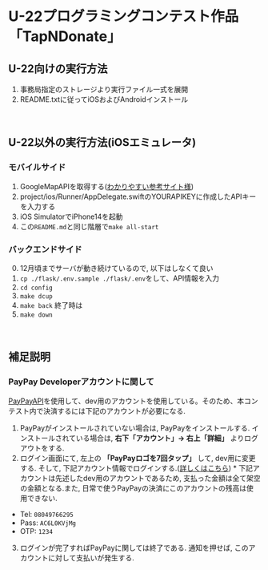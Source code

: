# U-22プログラミングコンテスト作品「TapNDonate」

## U-22向けの実行方法
1. 事務局指定のストレージより実行ファイル一式を展開
2. README.txtに従ってiOSおよびAndroidインストール

<br />

## U-22以外の実行方法(iOSエミュレータ)

### モバイルサイド

1. GoogleMapAPIを取得する([わかりやすい参考サイト様](https://qiita.com/Haruka-Ogawa/items/997401a2edcd20e61037))
2. project/ios/Runner/AppDelegate.swiftのYOURAPIKEYに作成したAPIキーを入力する
3. iOS SimulatorでiPhone14を起動
4. この`README.md`と同じ階層で`make all-start`

### バックエンドサイド

0. 12月頃までサーバが動き続けているので, 以下はしなくて良い
1. `cp ./flask/.env.sample ./flask/.env`をして、API情報を入力
2. `cd config`
3. `make dcup`
4. `make back`
終了時は
5. `make down`

<br />

## 補足説明
### PayPay Developerアカウントに関して
[PayPayAPI](https://developer.paypay.ne.jp/)を使用して、dev用のアカウントを使用している。そのため、本コンテスト内で決済するには下記のアカウントが必要になる.

1. PayPayがインストールされていない場合は, PayPayをインストールする.
インストールされている場合は, **右下「アカウント」→ 右上「詳細」** よりログアウトをする.
2. ログイン画面にて, 左上の **「PayPayロゴを7回タップ」** して, dev用に変更する. そして, 下記アカウント情報でログインする.([詳しくはこちら](https://integration.paypay.ne.jp/hc/ja/articles/4414061901199-%E3%83%86%E3%82%B9%E3%83%88%E7%92%B0%E5%A2%83%E3%81%A7PayPay%E3%82%A2%E3%83%97%E3%83%AA%E3%82%92%E5%88%A9%E7%94%A8%E3%81%A7%E3%81%8D%E3%81%BE%E3%81%99%E3%81%8B-))
\* 下記アカウントは先述したdev用のアカウントであるため, 支払った金額は全て架空の金額となる.また, 日常で使うPayPayの決済にこのアカウントの残高は使用できない.

- Tel: `08049766295`
- Pass: `AC6L0KVjMg`
- OTP: `1234`

3. ログインが完了すればPayPayに関しては終了である. 通知を押せば, このアカウントに対して支払いが発生する.